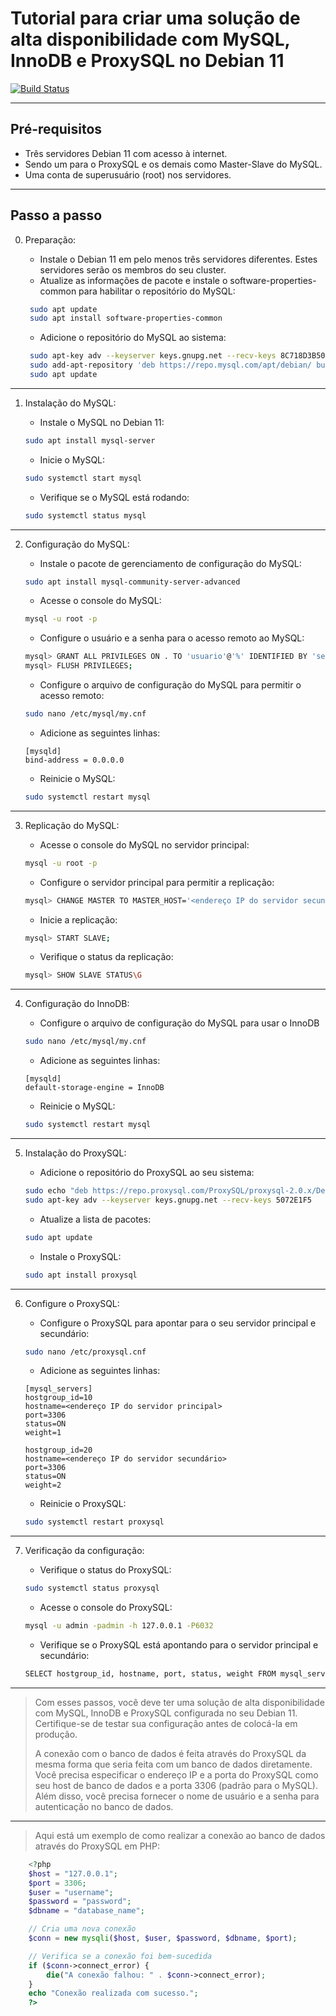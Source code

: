 # Tutorial para criar uma solução de alta disponibilidade com MySQL, InnoDB e ProxySQL no Debian 11

[![Build Status](https://travis-ci.org/joemccann/dillinger.svg?branch=master)](https://travis-ci.org/joemccann/dillinger)
___
## Pré-requisitos
- Três servidores Debian 11 com acesso à internet.
- Sendo um para o ProxySQL e os demais como Master-Slave do MySQL.
- Uma conta de superusuário (root) nos servidores.
___
## Passo a passo

0. Preparação:
   - Instale o Debian 11 em pelo menos três servidores diferentes. Estes servidores serão os membros do seu cluster.
   - Atualize as informações de pacote e instale o software-properties-common para habilitar o repositório do MySQL:
   ```sh
    sudo apt update
    sudo apt install software-properties-common
    ```

   - Adicione o repositório do MySQL ao sistema:
   ```sh
    sudo apt-key adv --keyserver keys.gnupg.net --recv-keys 8C718D3B5072E1F5
    sudo add-apt-repository 'deb https://repo.mysql.com/apt/debian/ bullseye mysql-8.0'
    sudo apt update
    ```
___
1. Instalação do MySQL:
   - Instale o MySQL no Debian 11:
    ```sh
    sudo apt install mysql-server
    ```

    - Inicie o MySQL:
    ```sh
    sudo systemctl start mysql
    ```

    - Verifique se o MySQL está rodando:
    ```sh
    sudo systemctl status mysql
    ```
___
2. Configuração do MySQL:
    - Instale o pacote de gerenciamento de configuração do MySQL:
    ```sh
    sudo apt install mysql-community-server-advanced
    ```

    - Acesse o console do MySQL:
    ```sh
    mysql -u root -p
    ```

    - Configure o usuário e a senha para o acesso remoto ao MySQL:
    ```sh
    mysql> GRANT ALL PRIVILEGES ON . TO 'usuario'@'%' IDENTIFIED BY 'senha' WITH GRANT OPTION;
    mysql> FLUSH PRIVILEGES;
    ```

    - Configure o arquivo de configuração do MySQL para permitir o acesso remoto:
    ```sh
    sudo nano /etc/mysql/my.cnf
    ```

    - Adicione as seguintes linhas:
    ```nano
    [mysqld]
    bind-address = 0.0.0.0
    ```

    - Reinicie o MySQL:
    ```sh
    sudo systemctl restart mysql
    ```
___
3. Replicação do MySQL:
    - Acesse o console do MySQL no servidor principal:
    ```sh
    mysql -u root -p
    ```

    - Configure o servidor principal para permitir a replicação:
    ```sh
    mysql> CHANGE MASTER TO MASTER_HOST='<endereço IP do servidor secundário>', MASTER_USER='usuario', MASTER_PASSWORD='senha', MASTER_PORT=3306;
    ```

    - Inicie a replicação:
    ```sh
    mysql> START SLAVE;
    ```

    - Verifique o status da replicação:
    ```sh
    mysql> SHOW SLAVE STATUS\G
    ```
___
4. Configuração do InnoDB:
    - Configure o arquivo de configuração do MySQL para usar o InnoDB
    ```sh
    sudo nano /etc/mysql/my.cnf
    ```

    - Adicione as seguintes linhas:
    ```nano
    [mysqld]
    default-storage-engine = InnoDB
    ```

    - Reinicie o MySQL:
    ```sh
    sudo systemctl restart mysql
    ```
___
5. Instalação do ProxySQL:
    - Adicione o repositório do ProxySQL ao seu sistema:
    ```sh
    sudo echo "deb https://repo.proxysql.com/ProxySQL/proxysql-2.0.x/Debian/ buster main" >> /etc/apt/sources.list
    sudo apt-key adv --keyserver keys.gnupg.net --recv-keys 5072E1F5
    ```

    - Atualize a lista de pacotes:
    ```sh
    sudo apt update
    ```

    - Instale o ProxySQL:
    ```sh
    sudo apt install proxysql
    ```
___
6. Configure o ProxySQL: 
    - Configure o ProxySQL para apontar para o seu servidor principal e secundário:
    ```sh
    sudo nano /etc/proxysql.cnf
    ```

    - Adicione as seguintes linhas:
    ```nano
    [mysql_servers]
    hostgroup_id=10
    hostname=<endereço IP do servidor principal>
    port=3306
    status=ON
    weight=1

    hostgroup_id=20
    hostname=<endereço IP do servidor secundário>
    port=3306
    status=ON
    weight=2
    ```

    - Reinicie o ProxySQL:
    ```sh
    sudo systemctl restart proxysql
    ```
___
7. Verificação da configuração:
    - Verifique o status do ProxySQL:
    ```sh
    sudo systemctl status proxysql
    ```

    - Acesse o console do ProxySQL:
    ```sh
    mysql -u admin -padmin -h 127.0.0.1 -P6032
    ```

    - Verifique se o ProxySQL está apontando para o servidor principal e secundário:
    ```sh
    SELECT hostgroup_id, hostname, port, status, weight FROM mysql_servers;
    ```
___

> Com esses passos, você deve ter uma solução de alta disponibilidade com MySQL, InnoDB e ProxySQL configurada no seu Debian 11. Certifique-se de testar sua configuração antes de colocá-la em produção.
>
>A conexão com o banco de dados é feita através do ProxySQL da mesma forma que seria feita com um banco de dados diretamente. Você precisa especificar o endereço IP e a porta do ProxySQL como seu host de banco de dados e a porta 3306 (padrão para o MySQL). Além disso, você precisa fornecer o nome de usuário e a senha para autenticação no banco de dados.
___

>Aqui está um exemplo de como realizar a conexão ao banco de dados através do ProxySQL em PHP:
```php
    <?php
    $host = "127.0.0.1";
    $port = 3306;
    $user = "username";
    $password = "password";
    $dbname = "database_name";

    // Cria uma nova conexão
    $conn = new mysqli($host, $user, $password, $dbname, $port);

    // Verifica se a conexão foi bem-sucedida
    if ($conn->connect_error) {
        die("A conexão falhou: " . $conn->connect_error);
    }
    echo "Conexão realizada com sucesso.";
    ?>
```
